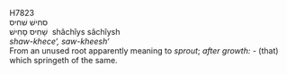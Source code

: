 <body>
  <p>H7823<br>  סחישׁ    שׁחיס  <br> שָׁחִיס  סָחִישׁ  ‎  shâchı̂ys  sâchı̂ysh  <br><i>shaw-khece‘,</i> <i>saw-kheesh‘ </i><br>From an unused root apparently meaning to <i>sprout</i>; <i>after</i> <i>growth: - </i>(that) which springeth of the same.<br></p>
 </body>